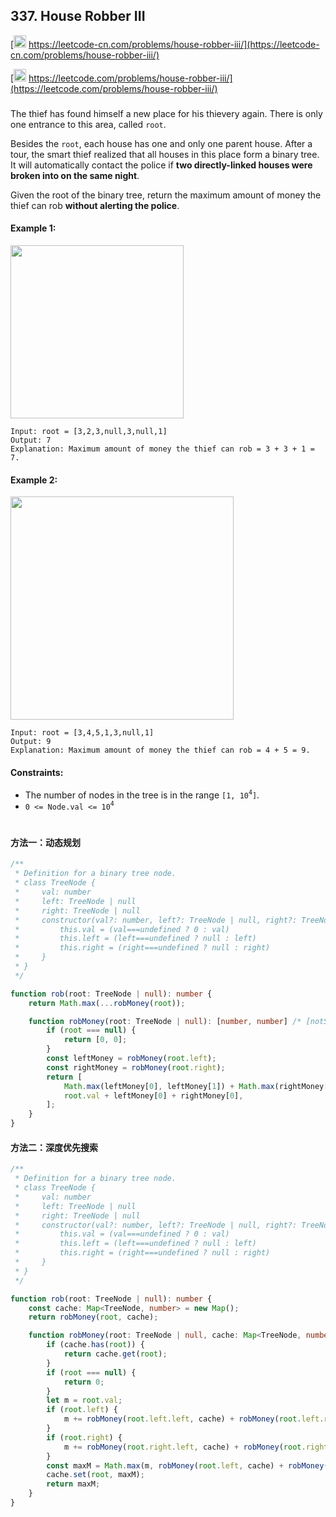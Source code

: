 ## 337. House Robber III

[<img src="https://static.leetcode-cn.com/cn-mono-assets/production/assets/logo-dark-cn.c42314a8.svg" height="20" /> https://leetcode-cn.com/problems/house-robber-iii/](https://leetcode-cn.com/problems/house-robber-iii/)

[<img src="https://assets.leetcode.com/static_assets/public/webpack_bundles/images/logo-dark.e99485d9b.svg" height="20"/> https://leetcode.com/problems/house-robber-iii/](https://leetcode.com/problems/house-robber-iii/)

###

The thief has found himself a new place for his thievery again. There is only one entrance to this area, called `root`.

Besides the `root`, each house has one and only one parent house. After a tour, the smart thief realized that all houses in this place form a binary tree. It will automatically contact the police if **two directly-linked houses were broken into on the same night**.

Given the root of the binary tree, return the maximum amount of money the thief can rob **without alerting the police**.

#### Example 1:

<img src="https://assets.leetcode.com/uploads/2021/03/10/rob1-tree.jpg" width="277" />

```
Input: root = [3,2,3,null,3,null,1]
Output: 7
Explanation: Maximum amount of money the thief can rob = 3 + 3 + 1 = 7.
```

#### Example 2:

<img src="https://assets.leetcode.com/uploads/2021/03/10/rob2-tree.jpg" width="357" />

```
Input: root = [3,4,5,1,3,null,1]
Output: 9
Explanation: Maximum amount of money the thief can rob = 4 + 5 = 9.
```

#### Constraints:

-   The number of nodes in the tree is in the range `[1, 10`<sup>`4`</sup>`]`.
-   `0 <= Node.val <= 10`<sup>`4`</sup>

#

#### 方法一：动态规划

```ts
/**
 * Definition for a binary tree node.
 * class TreeNode {
 *     val: number
 *     left: TreeNode | null
 *     right: TreeNode | null
 *     constructor(val?: number, left?: TreeNode | null, right?: TreeNode | null) {
 *         this.val = (val===undefined ? 0 : val)
 *         this.left = (left===undefined ? null : left)
 *         this.right = (right===undefined ? null : right)
 *     }
 * }
 */

function rob(root: TreeNode | null): number {
    return Math.max(...robMoney(root));

    function robMoney(root: TreeNode | null): [number, number] /* [notSelected, selected] */ {
        if (root === null) {
            return [0, 0];
        }
        const leftMoney = robMoney(root.left);
        const rightMoney = robMoney(root.right);
        return [
            Math.max(leftMoney[0], leftMoney[1]) + Math.max(rightMoney[0], rightMoney[1]),
            root.val + leftMoney[0] + rightMoney[0],
        ];
    }
}
```

#### 方法二：深度优先搜索

```ts
/**
 * Definition for a binary tree node.
 * class TreeNode {
 *     val: number
 *     left: TreeNode | null
 *     right: TreeNode | null
 *     constructor(val?: number, left?: TreeNode | null, right?: TreeNode | null) {
 *         this.val = (val===undefined ? 0 : val)
 *         this.left = (left===undefined ? null : left)
 *         this.right = (right===undefined ? null : right)
 *     }
 * }
 */

function rob(root: TreeNode | null): number {
    const cache: Map<TreeNode, number> = new Map();
    return robMoney(root, cache);

    function robMoney(root: TreeNode | null, cache: Map<TreeNode, number>): number {
        if (cache.has(root)) {
            return cache.get(root);
        }
        if (root === null) {
            return 0;
        }
        let m = root.val;
        if (root.left) {
            m += robMoney(root.left.left, cache) + robMoney(root.left.right, cache);
        }
        if (root.right) {
            m += robMoney(root.right.left, cache) + robMoney(root.right.right, cache);
        }
        const maxM = Math.max(m, robMoney(root.left, cache) + robMoney(root.right, cache));
        cache.set(root, maxM);
        return maxM;
    }
}
```
